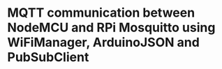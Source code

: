 # MQTT communication between NodeMCU and RPi Mosquitto using WiFiManager, ArduinoJSON and PubSubClient
